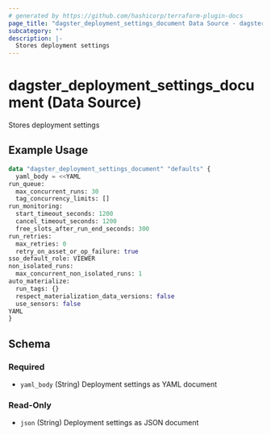```yaml
---
# generated by https://github.com/hashicorp/terraform-plugin-docs
page_title: "dagster_deployment_settings_document Data Source - dagster"
subcategory: ""
description: |-
  Stores deployment settings
---
```


# dagster_deployment_settings_document (Data Source)

Stores deployment settings

## Example Usage

```terraform
data "dagster_deployment_settings_document" "defaults" {
  yaml_body = <<YAML
run_queue:
  max_concurrent_runs: 30
  tag_concurrency_limits: []
run_monitoring:
  start_timeout_seconds: 1200
  cancel_timeout_seconds: 1200
  free_slots_after_run_end_seconds: 300
run_retries:
  max_retries: 0
  retry_on_asset_or_op_failure: true
sso_default_role: VIEWER
non_isolated_runs:
  max_concurrent_non_isolated_runs: 1
auto_materialize:
  run_tags: {}
  respect_materialization_data_versions: false
  use_sensors: false
YAML
}
```

<!-- schema generated by tfplugindocs -->
## Schema

### Required

- `yaml_body` (String) Deployment settings as YAML document

### Read-Only

- `json` (String) Deployment settings as JSON document
